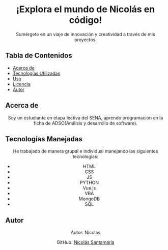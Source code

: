 <div align="center">
  <h1>¡Explora el mundo de Nicolás en código!</h1>
  <p>Sumérgete en un viaje de innovación y creatividad a través de mis proyectos.</p>
</div>

## Tabla de Contenidos

- [Acerca de](#acerca-de)
- [Tecnologías Utilizadas](#tecnologías-utilizadas)
- [Uso](#uso)
- [Licencia](#licencia)
- [Autor](#autor)

## Acerca de

<div align="center">
  <p>Soy un estudiante en etapa lectiva del SENA, aprendo programacion en la ficha de ADSO(Análisis y desarrollo de software).</p>
</div>

## Tecnologías Manejadas

<div align="center">
  <p>He trabajado de manera grupal e individual manejando las siguientes tecnologías:</p>
  <ul>
    <li>HTML</li>
    <li>CSS</li>
    <li>JS</li>
    <li>PYTHON</li>
    <li>Vue.js</li>
    <li>VBA</li>
    <li>MongoDB</li>
    <li>SQL</li>
  </ul>
</div>

## Autor

<div align="center">
  <p>Autor: Nicolás</p>
  <p>GitHub: <a href="https://github.com/ZulyArias">Nicolás Santamaría</a></p>
</div>
